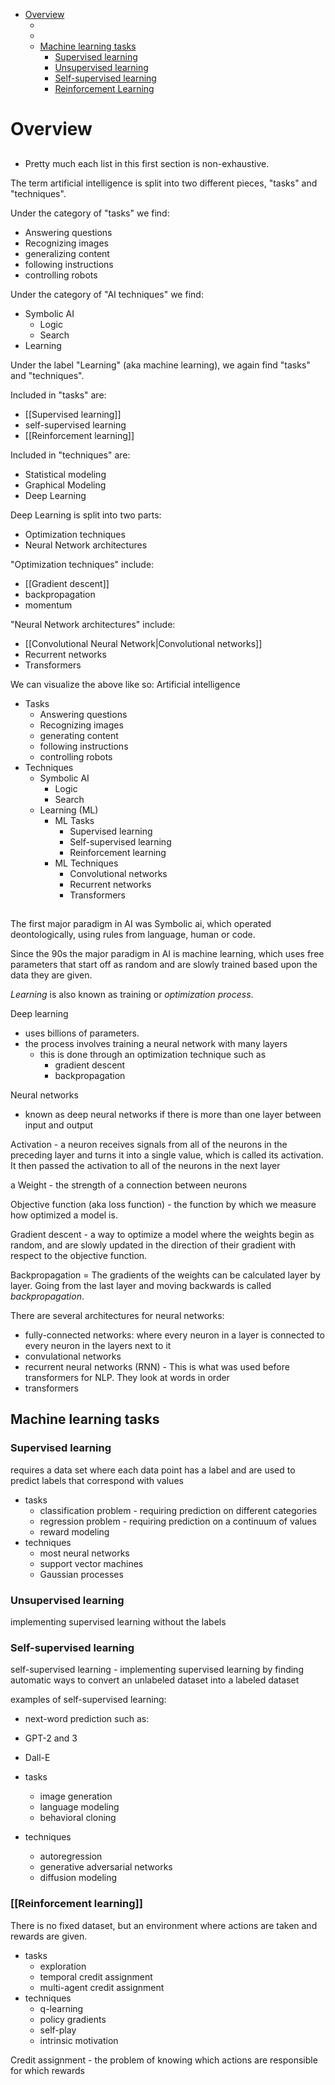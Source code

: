 - [Overview](#overview)
  - [](#)
  - [](#-1)
  - [Machine learning tasks](#machine-learning-tasks)
    - [Supervised learning](#supervised-learning)
    - [Unsupervised learning](#unsupervised-learning)
    - [Self-supervised learning](#self-supervised-learning)
    - [Reinforcement Learning](#reinforcement-learning)

# Overview
##

* Pretty much each list in this first section is non-exhaustive.

The term artificial intelligence is split into two different pieces, "tasks" and "techniques".

Under the category of "tasks" we find:
- Answering questions
- Recognizing images
- generalizing content
- following instructions
- controlling robots

Under the category of "AI techniques" we find:
- Symbolic AI
    - Logic
    - Search
- Learning

Under the label "Learning" (aka machine learning), we again find "tasks" and "techniques".

Included in "tasks" are:
- [[Supervised learning]]
- self-supervised learning
- [[Reinforcement learning]]

Included in "techniques" are:
- Statistical modeling
- Graphical Modeling
- Deep Learning

Deep Learning is split into two parts:
- Optimization techniques
- Neural Network architectures

"Optimization techniques" include:
- [[Gradient descent]]
- backpropagation
- momentum

"Neural Network architectures" include:
- [[Convolutional Neural Network|Convolutional networks]]
- Recurrent networks
- Transformers


We can visualize the above like so:
Artificial intelligence
  - Tasks
    - Answering questions
    - Recognizing images
    - generating content
    - following instructions
    - controlling robots
  - Techniques
    - Symbolic AI
      - Logic
      - Search
    - Learning (ML)
      - ML Tasks
        - Supervised learning
        - Self-supervised learning
        - Reinforcement learning
      - ML Techniques
        - Convolutional networks
        - Recurrent networks
        - Transformers

## 

The first major paradigm in AI was Symbolic ai, which operated deontologically, using rules from language, human or code.

Since the 90s the major paradigm in AI is machine learning, which uses free parameters that start off as random and are slowly trained based upon the data they are given.

_Learning_ is also known as training or _optimization process_.

Deep learning
- uses billions of parameters.
- the process involves training a neural network with many layers
  - this is done through an optimization technique such as
    - gradient descent
    - backpropagation


Neural networks
- known as deep neural networks if there is more than one layer between input and output

Activation - a neuron receives signals from all of the neurons in the preceding layer and turns it into a single value, which is called its activation. It then passed the activation to all of the neurons in the next layer

a Weight - the strength of a connection between neurons

Objective function (aka loss function) - the function by which we measure how optimized a model is.

Gradient descent - a way to optimize a model where the weights begin as random, and are slowly updated in the direction of their gradient with respect to the objective function.

Backpropagation = The gradients of the weights can be calculated layer by layer. Going from the last layer and moving backwards is called *backpropagation*.

There are several architectures for neural networks:
  - fully-connected networks: where every neuron in a layer is connected to every neuron in the layers next to it
  - convulational networks
  - recurrent neural networks (RNN)
		  - This is what was used before transformers for NLP. They look at words in order 
  - transformers

## Machine learning tasks

### Supervised learning
requires a data set where each data point has a label and are used to predict labels that correspond with values
  - tasks
    - classification problem - requiring prediction on different categories
    - regression problem - requiring prediction on a continuum of values
    - reward modeling
  - techniques
    - most neural networks
    - support vector machines
    - Gaussian processes

### Unsupervised learning
implementing supervised learning without the labels
### Self-supervised learning
self-supervised learning - implementing supervised learning by finding automatic ways to convert an unlabeled dataset into a labeled dataset

examples of self-supervised learning:
  - next-word prediction such as:
  - GPT-2 and 3
  - Dall-E

- tasks
  - image generation
  - language modeling
  - behavioral cloning
- techniques
  - autoregression
  - generative adversarial networks
  - diffusion modeling

### [[Reinforcement learning]]
There is no fixed dataset, but an environment where actions are taken and rewards are given.
- tasks
  - exploration
  - temporal credit assignment
  - multi-agent credit assignment
- techniques
  - q-learning
  - policy gradients
  - self-play
  - intrinsic motivation

Credit assignment - the problem of knowing which actions are responsible for which rewards
